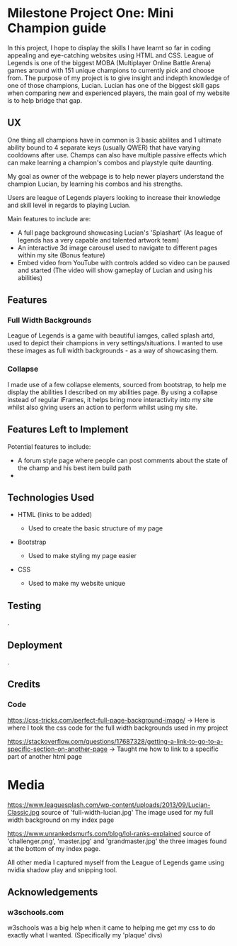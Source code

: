 # Milestone Project One: Mini Champion guide
In this project, I hope to display the skills I have learnt so far in coding appealing and eye-catching websites using HTML and CSS. 
League of Legends is one of the biggest MOBA (Multiplayer Online Battle Arena) games around with 151 unique champions to currently pick and choose from.
The purpose of my project is to give insight and indepth knowledge of one of those champions, Lucian. Lucian has one of the biggest skill gaps when comparing new 
and experienced players, the main goal of my website is to help bridge that gap.

## UX
One thing all champions have in common is 3 basic abilites and 1 ultimate ability bound to 4 separate keys (usually QWER) that have varying cooldowns after use.
Champs can also have multiple passive effects which can make learning a champion's combos and playstyle quite daunting. 

My goal as owner of the webpage is to help newer players understand the champion Lucian, by learning his combos and his strengths.

Users are league of Legends players looking to increase their knowledge and skill level in regards to playing Lucian.

Main features to include are:
* A full page background showcasing Lucian's 'Splashart' (As league of legends has a very capable and talented artwork team)
* An interactive 3d image carousel used to navigate to different pages within my site (Bonus feature)
* Embed video from YouTube with controls added so video can be paused and started (The video will show gameplay of Lucian and using his abilities)

## Features
### Full Width Backgrounds
League of Legends is a game with beautiful iamges, called splash artd, used to depict their champions in very settings/situations. I wanted
to use these images as full width backgrounds - as a way of showcasing them.

### Collapse
I made use of a few collapse elements, sourced from bootstrap, to help me display the abilities I described on my abilities page. 
By using a collapse instead of regular iFrames, it helps bring more interactivity into my site whilst also giving users an action to perform whilst using my site.

## Features Left to Implement
Potential features to include:
* A forum style page where people can post comments about the state of the champ and his best item build path
* 

## Technologies Used
* HTML (links to be added)
  * Used to create the basic structure of my page

* Bootstrap
  * Used to make styling my page easier

* CSS
  * Used to make my website unique

## Testing
.

## Deployment
.

## Credits
### Code 
https://css-tricks.com/perfect-full-page-background-image/ -> Here is where I took the css code for the full width backgrounds used in my project

https://stackoverflow.com/questions/17687328/getting-a-link-to-go-to-a-specific-section-on-another-page -> Taught me how to link to a specific part of another html page

# Media
https://www.leaguesplash.com/wp-content/uploads/2013/09/Lucian-Classic.jpg source of 'full-width-lucian.jpg' The image used for my full
width background on my index page

https://www.unrankedsmurfs.com/blog/lol-ranks-explained source of 'challenger.png', 'master.jpg' and 'grandmaster.jpg' the three images found at the bottom of my
index page.

All other media I captured myself from the League of Legends game using nvidia shadow play and snipping tool.

## Acknowledgements
### w3schools.com
w3schools was a big help when it came to helping me get my css to do exactly what I wanted. (Specifically my 'plaque' divs)